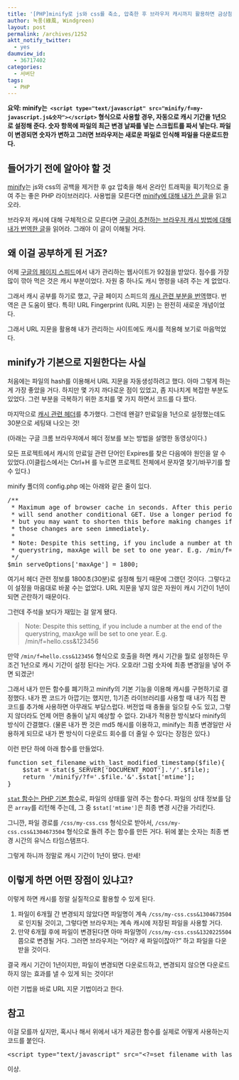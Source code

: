 ```yaml
---
title: '[PHP]minify로 js와 css를 축소, 압축한 후 브라우저 캐시까지 활용하면 금상첨화다'
author: 녹풍(綠風, Windgreen)
layout: post
permalink: /archives/1252
aktt_notify_twitter:
  - yes
daumview_id:
  - 36717402
categories:
  - 서버단
tags:
  - PHP
---
```

**요약: minify는  `<script type="text/javascript" src="minify/f=my-javascript.js&숫자"></script>` 형식으로 사용할 경우, 자동으로 캐시 기간을 1년으로 설정해 준다. 숫자 항목에 파일의 최근 변경 날짜를 넣는 스크립트를 짜서 넣는다. 파일이 변경되면 숫자가 변하고 그러면 브라우저는 새로운 파일로 인식해 파일을 다운로드한다.**

## 들어가기 전에 알아야 할 것

[minify][1]는 js와 css의 공백을 제거한 후 gz 압축을 해서 온라인 트래픽을 획기적으로 줄여 주는 좋은 PHP 라이브러리다. 사용법을 모른다면 [minify에 대해 내가 쓴 글][1]을 읽고 오라.

브라우저 캐시에 대해 구체적으로 모른다면 [구글이 추천하는 브라우저 캐시 방법에 대해 내가 번역한 글][2]을 읽어라. 그래야 이 글이 이해될 거다.

## 왜 이걸 공부하게 된 거죠?

어제 [구글의 페이지 스피드][3]에서 내가 관리하는 웹사이트가 92점을 받았다. 점수를 가장 많이 깎아 먹은 것은 캐시 부분이었다. 자원 중 하나도 캐시 명령을 내려 주는 게 없었다.

그래서 캐시 공부를 하기로 했고, 구글 페이지 스피드의 [캐시 관련 부분을 번역][2]했다. 번역은 큰 도움이 됐다. 특히! URL Fingerprint (URL 지문) 는 완전히 새로운 개념이었다.

그래서 URL 지문을 활용해 내가 관리하는 사이트에도 캐시를 적용해 보기로 마음먹었다.

## minify가 기본으로 지원한다는 사실

처음에는 파일의 hash를 이용해서 URL 지문을 자동생성하려고 했다. 아마 그렇게 하는 게 가장 좋았을 거다. 하지만 몇 가지 까다로운 점이 있었고, 좀 지나치게 복잡한 부분도 있었다. 그런 부분을 극복하기 위한 조치를 몇 가지 하면서 코드를 다 짰다.

마지막으로 [캐시 관련 헤더][2]를 추가했다. 그런데 왠걸? 만료일을 1년으로 설정했는데도 30분으로 세팅돼 나오는 것!

(아래는 구글 크롬 브라우저에서 헤더 정보를 보는 방법을 설명한 동영상이다.)

<p style="text-align: center;">
  <div class="video-container">
    <div class="video-container__inner">
    </div>
  </div>
</p>

모든 프로젝트에서 캐시의 만료일 관련 단어인 Expires를 찾은 다음에야 원인을 알 수 있었다.(이클립스에서는 Ctrl+H 를 누르면 프로젝트 전체에서 문자열 찾기/바꾸기를 할 수 있다.)

minify 폴더의 config.php 에는 아래와 같은 줄이 있다.

<pre>/**
 * Maximum age of browser cache in seconds. After this period, the browser
 * will send another conditional GET. Use a longer period for lower traffic
 * but you may want to shorten this before making changes if it&#039;s crucial
 * those changes are seen immediately.
 *
 * Note: Despite this setting, if you include a number at the end of the
 * querystring, maxAge will be set to one year. E.g. /min/f=hello.css&123456
 */
$min_serveOptions[&#039;maxAge&#039;] = 1800;</pre>

여기서 헤더 관련 정보를 1800초(30분)로 설정해 뒀기 때문에 그랬던 것이다. 그렇다고 이 설정을 마음대로 바꿀 수는 없었다. URL 지문을 넣지 않은 자원이 캐시 기간이 1년이 되면 곤란하기 때문이다.

그런데 주석을 보다가 재밌는 걸 알게 됐다.

> Note: Despite this setting, if you include a number at the end of the querystring, maxAge will be set to one year. E.g. /min/f=hello.css&123456

만약 `/min/f=hello.css&123456` 형식으로 호출을 하면 캐시 기간을 뭘로 설정하든 무조건 1년으로 캐시 기간이 설정 된다는 거다. 오호라! 그럼 숫자에 최종 변경일을 넣어 주면 되겠군!

그래서 내가 만든 함수를 폐기하고 minify의 기본 기능을 이용해 캐시를 구현하기로 결정했다. 내가 짠 코드가 아깝기는 했지만, 1)기존 라이브러리를 사용할 때 내가 직접 짠 코드를 추가해 사용하면 아무래도 부담스럽다. 버전업 때 충돌을 일으킬 수도 있고, 그렇지 않더라도 언제 어떤 충돌이 날지 예상할 수 없다. 2)내가 적용한 방식보다 minify의 방식이 간결했다. (물론 내가 짠 것은 md5 해시를 이용하고, minify는 최종 변경일만 사용하게 되므로 내가 짠 방식이 다운로드 회수를 더 줄일 수 있다는 장점은 있다.)

이런 판단 하에 아래 함수를 만들었다.

<pre class="brush:php">function set_filename_with_last_modified_timestamp($file){
	$stat = stat($_SERVER[&#039;DOCUMENT_ROOT&#039;].&#039;/&#039;.$file);
	return &#039;/minify/?f=&#039;.$file.&#039;&&#039;.$stat[&#039;mtime&#039;];
}</pre>

[`stat` 함수는 PHP 기본 함수][4]로, 파일의 상태를 알려 주는 함수다. 파일의 상태 정보를 담은 `array`를 리턴해 주는데, 그 중 `$stat['mtime']`은 최종 변경 시간을 가리킨다.

그니깐, 파일 경로를 `/css/my-css.css` 형식으로 받아서, `/css/my-css.css&1304673504` 형식으로 돌려 주는 함수를 만든 거다. 뒤에 붙는 숫자는 최종 변경 시간의 유닉스 타임스탬프다.

그렇게 하니까 정말로 캐시 기간이 1년이 됐다. 만세!

## 이렇게 하면 어떤 장점이 있냐고?

이렇게 하면 캐시를 정말 실질적으로 활용할 수 있게 된다.

1.  파일이 6개월 간 변경되지 않았다면 파일명이 계속 `/css/my-css.css&1304673504` 로 인지될 것이고, 그렇다면 브라우저는 계속 캐시에 저장된 파일을 사용할 거다.
2.  만약 6개월 후에 파일이 변경된다면 아마 파일명이 `/css/my-css.css&1320225504` 쯤으로 변경될 거다. 그러면 브라우저는 &#8220;어라? 새 파일이잖아?&#8221; 하고 파일을 다운받을 것이다.

결국 캐시 기간이 1년이지만, 파일이 변경되면 다운로드하고, 변경되지 않으면 다운로드하지 않는 효과를 낼 수 있게 되는 것이다!

이런 기법을 바로 URL 지문 기법이라고 한다.

## 참고

이걸 모를까 싶지만, 혹시나 해서 위에서 내가 제공한 함수를 실제로 어떻게 사용하는지 코드를 붙인다.

<pre>&lt;script type="text/javascript" src="&lt;?=set_filename_with_last_modified_timestamp(&#039;/js/jquery.js&#039;)?&gt;"&gt;&lt;/script&gt;</pre>

이상.

&nbsp;

 [1]: http://mytory.net/archives/1048 "[minify] js, css 압축 – 웹사이트 속도 증가, 트래픽 절약"
 [2]: http://mytory.net/archives/1232 "구글 페이지 스피드가 추천하는 브라우저 캐시 활용(Leverage browser caching)"
 [3]: http://mytory.net/archives/1183 "Google에서 제공하는 웹사이트 페이지 속도 측정, 관리 기능"
 [4]: http://php.net/manual/kr/function.stat.php